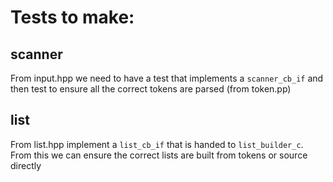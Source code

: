 # Tests to make: 


## scanner

From input.hpp we need to have a test that implements a `scanner_cb_if` and then test to ensure
all the correct tokens are parsed (from token.pp)

## list

From list.hpp implement a `list_cb_if` that is handed to `list_builder_c`. From this we can 
ensure the correct lists are built from tokens or source directly

